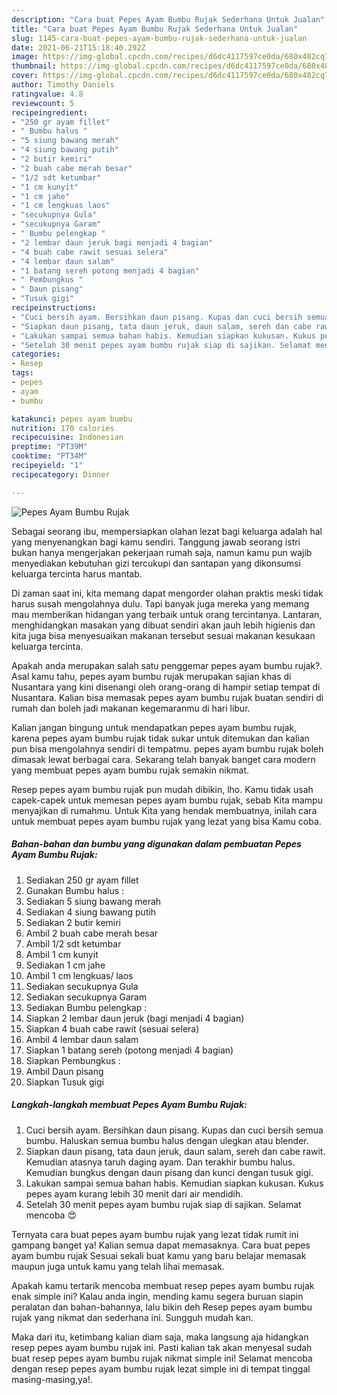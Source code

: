 ```yaml
---
description: "Cara buat Pepes Ayam Bumbu Rujak Sederhana Untuk Jualan"
title: "Cara buat Pepes Ayam Bumbu Rujak Sederhana Untuk Jualan"
slug: 1145-cara-buat-pepes-ayam-bumbu-rujak-sederhana-untuk-jualan
date: 2021-06-21T15:18:40.292Z
image: https://img-global.cpcdn.com/recipes/d6dc4117597ce0da/680x482cq70/pepes-ayam-bumbu-rujak-foto-resep-utama.jpg
thumbnail: https://img-global.cpcdn.com/recipes/d6dc4117597ce0da/680x482cq70/pepes-ayam-bumbu-rujak-foto-resep-utama.jpg
cover: https://img-global.cpcdn.com/recipes/d6dc4117597ce0da/680x482cq70/pepes-ayam-bumbu-rujak-foto-resep-utama.jpg
author: Timothy Daniels
ratingvalue: 4.8
reviewcount: 5
recipeingredient:
- "250 gr ayam fillet"
- " Bumbu halus "
- "5 siung bawang merah"
- "4 siung bawang putih"
- "2 butir kemiri"
- "2 buah cabe merah besar"
- "1/2 sdt ketumbar"
- "1 cm kunyit"
- "1 cm jahe"
- "1 cm lengkuas laos"
- "secukupnya Gula"
- "secukupnya Garam"
- " Bumbu pelengkap "
- "2 lembar daun jeruk bagi menjadi 4 bagian"
- "4 buah cabe rawit sesuai selera"
- "4 lembar daun salam"
- "1 batang sereh potong menjadi 4 bagian"
- " Pembungkus "
- " Daun pisang"
- "Tusuk gigi"
recipeinstructions:
- "Cuci bersih ayam. Bersihkan daun pisang. Kupas dan cuci bersih semua bumbu. Haluskan semua bumbu halus dengan ulegkan atau blender."
- "Siapkan daun pisang, tata daun jeruk, daun salam, sereh dan cabe rawit. Kemudian atasnya taruh daging ayam. Dan terakhir bumbu halus. Kemudian bungkus dengan daun pisang dan kunci dengan tusuk gigi."
- "Lakukan sampai semua bahan habis. Kemudian siapkan kukusan. Kukus pepes ayam kurang lebih 30 menit dari air mendidih."
- "Setelah 30 menit pepes ayam bumbu rujak siap di sajikan. Selamat mencoba 😍"
categories:
- Resep
tags:
- pepes
- ayam
- bumbu

katakunci: pepes ayam bumbu 
nutrition: 170 calories
recipecuisine: Indonesian
preptime: "PT39M"
cooktime: "PT34M"
recipeyield: "1"
recipecategory: Dinner

---
```



![Pepes Ayam Bumbu Rujak](https://img-global.cpcdn.com/recipes/d6dc4117597ce0da/680x482cq70/pepes-ayam-bumbu-rujak-foto-resep-utama.jpg)

Sebagai seorang ibu, mempersiapkan olahan lezat bagi keluarga adalah hal yang menyenangkan bagi kamu sendiri. Tanggung jawab seorang istri bukan hanya mengerjakan pekerjaan rumah saja, namun kamu pun wajib menyediakan kebutuhan gizi tercukupi dan santapan yang dikonsumsi keluarga tercinta harus mantab.

Di zaman  saat ini, kita memang dapat mengorder olahan praktis meski tidak harus susah mengolahnya dulu. Tapi banyak juga mereka yang memang mau memberikan hidangan yang terbaik untuk orang tercintanya. Lantaran, menghidangkan masakan yang dibuat sendiri akan jauh lebih higienis dan kita juga bisa menyesuaikan makanan tersebut sesuai makanan kesukaan keluarga tercinta. 



Apakah anda merupakan salah satu penggemar pepes ayam bumbu rujak?. Asal kamu tahu, pepes ayam bumbu rujak merupakan sajian khas di Nusantara yang kini disenangi oleh orang-orang di hampir setiap tempat di Nusantara. Kalian bisa memasak pepes ayam bumbu rujak buatan sendiri di rumah dan boleh jadi makanan kegemaranmu di hari libur.

Kalian jangan bingung untuk mendapatkan pepes ayam bumbu rujak, karena pepes ayam bumbu rujak tidak sukar untuk ditemukan dan kalian pun bisa mengolahnya sendiri di tempatmu. pepes ayam bumbu rujak boleh dimasak lewat berbagai cara. Sekarang telah banyak banget cara modern yang membuat pepes ayam bumbu rujak semakin nikmat.

Resep pepes ayam bumbu rujak pun mudah dibikin, lho. Kamu tidak usah capek-capek untuk memesan pepes ayam bumbu rujak, sebab Kita mampu menyajikan di rumahmu. Untuk Kita yang hendak membuatnya, inilah cara untuk membuat pepes ayam bumbu rujak yang lezat yang bisa Kamu coba.

<!--inarticleads1-->

##### Bahan-bahan dan bumbu yang digunakan dalam pembuatan Pepes Ayam Bumbu Rujak:

1. Sediakan 250 gr ayam fillet
1. Gunakan  Bumbu halus :
1. Sediakan 5 siung bawang merah
1. Sediakan 4 siung bawang putih
1. Sediakan 2 butir kemiri
1. Ambil 2 buah cabe merah besar
1. Ambil 1/2 sdt ketumbar
1. Ambil 1 cm kunyit
1. Sediakan 1 cm jahe
1. Ambil 1 cm lengkuas/ laos
1. Sediakan secukupnya Gula
1. Sediakan secukupnya Garam
1. Sediakan  Bumbu pelengkap :
1. Siapkan 2 lembar daun jeruk (bagi menjadi 4 bagian)
1. Siapkan 4 buah cabe rawit (sesuai selera)
1. Ambil 4 lembar daun salam
1. Siapkan 1 batang sereh (potong menjadi 4 bagian)
1. Siapkan  Pembungkus :
1. Ambil  Daun pisang
1. Siapkan Tusuk gigi




<!--inarticleads2-->

##### Langkah-langkah membuat Pepes Ayam Bumbu Rujak:

1. Cuci bersih ayam. Bersihkan daun pisang. Kupas dan cuci bersih semua bumbu. Haluskan semua bumbu halus dengan ulegkan atau blender.
1. Siapkan daun pisang, tata daun jeruk, daun salam, sereh dan cabe rawit. Kemudian atasnya taruh daging ayam. Dan terakhir bumbu halus. Kemudian bungkus dengan daun pisang dan kunci dengan tusuk gigi.
1. Lakukan sampai semua bahan habis. Kemudian siapkan kukusan. Kukus pepes ayam kurang lebih 30 menit dari air mendidih.
1. Setelah 30 menit pepes ayam bumbu rujak siap di sajikan. Selamat mencoba 😍




Ternyata cara buat pepes ayam bumbu rujak yang lezat tidak rumit ini gampang banget ya! Kalian semua dapat memasaknya. Cara buat pepes ayam bumbu rujak Sesuai sekali buat kamu yang baru belajar memasak maupun juga untuk kamu yang telah lihai memasak.

Apakah kamu tertarik mencoba membuat resep pepes ayam bumbu rujak enak simple ini? Kalau anda ingin, mending kamu segera buruan siapin peralatan dan bahan-bahannya, lalu bikin deh Resep pepes ayam bumbu rujak yang nikmat dan sederhana ini. Sungguh mudah kan. 

Maka dari itu, ketimbang kalian diam saja, maka langsung aja hidangkan resep pepes ayam bumbu rujak ini. Pasti kalian tak akan menyesal sudah buat resep pepes ayam bumbu rujak nikmat simple ini! Selamat mencoba dengan resep pepes ayam bumbu rujak lezat simple ini di tempat tinggal masing-masing,ya!.

